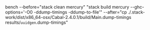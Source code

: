 bench --before="stack clean mercury" "stack build mercury --ghc-options='-O0 -ddump-timings -ddump-to-file'" --after="cp ./.stack-work/dist/x86_64-osx/Cabal-2.4.0.1/build/Main.dump-timings results/`uuidgen`.dump-timings"